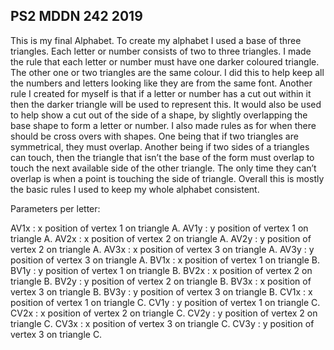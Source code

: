 ## PS2 MDDN 242 2019

This is my final Alphabet. To create my alphabet I used a base of three triangles. Each letter or number consists of two to three triangles. I made the rule that each letter or number must have one darker coloured triangle. The other one or two triangles are the same colour.
I did this to help keep all the numbers and letters looking like they are from the same font.
Another rule I created for myself is that if a letter or number has a cut out within it then the darker triangle will be used to represent this. It would also be used to help show a cut out of  the side of a shape, by slightly overlapping the base shape to form a letter or number. I also made rules as for when there should  be cross overs with shapes. One being that if two triangles are symmetrical, they must overlap. Another being if two sides of a triangles can touch, then the triangle that isn’t the base of the form must overlap to touch the next available side of the other triangle. The only time they can’t overlap is when a point is touching the side of triangle. Overall this is mostly the basic rules I used to keep my whole alphabet consistent.

Parameters per letter:

AV1x : x position of vertex 1 on triangle A.
AV1y : y position of vertex 1 on triangle A.
AV2x : x position of vertex 2 on triangle A.
AV2y : y position of vertex 2 on triangle A.
AV3x : x position of vertex 3 on triangle A.
AV3y : y position of vertex 3 on triangle A.
BV1x : x position of vertex 1 on triangle B.
BV1y : y position of vertex 1 on triangle B.
BV2x : x position of vertex 2 on triangle B.
BV2y : y position of vertex 2 on triangle B.
BV3x : x position of vertex 3 on triangle B.
BV3y : y position of vertex 3 on triangle B.
CV1x : x position of vertex 1 on triangle C.
CV1y : y position of vertex 1 on triangle C.
CV2x : x position of vertex 2 on triangle C.
CV2y : y position of vertex 2 on triangle C.
CV3x : x position of vertex 3 on triangle C.
CV3y : y position of vertex 3 on triangle C.
